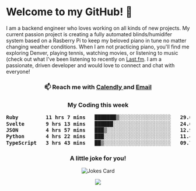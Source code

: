 <h1> Welcome to my GitHub! 👋 </h1>


  I am a backend engineer who loves working on all kinds of new projects. My current passion project is creating a fully automated blinds/humidifer system based on a Rasberry Pi to keep my beloved piano in tune no matter changing weather conditions. When I am not practicing piano, you'll find me exploring Denver, playing tennis, watching movies, or listening to music (check out what I've been listening to recently on [Last.fm](https://www.last.fm/user/mballa000). I am a passionate, driven developer and would love to connect and chat with everyone!

<h3 align = "center"> 📫 Reach me with <a href = "https://calendly.com/msbrandt00/30min"> Calendly </a> and <a href="mailto:msbrandt00@gmail.com">Email</a> 
 </h3>


 
<div align = "center"
[![Anurag's GitHub stats](https://github-readme-stats.vercel.app/api?username=mbrandt00)](https://github.com/anuraghazra/github-readme-stats)
          </div>
<h3 align="center">
  My Coding this week
<!--START_SECTION:waka-->

```txt
Ruby         11 hrs 7 mins   ███████▒░░░░░░░░░░░░░░░░░   29.02 %
Svelte       9 hrs 13 mins   ██████░░░░░░░░░░░░░░░░░░░   24.09 %
JSON         4 hrs 57 mins   ███▒░░░░░░░░░░░░░░░░░░░░░   12.94 %
Python       4 hrs 22 mins   ███░░░░░░░░░░░░░░░░░░░░░░   11.41 %
TypeScript   3 hrs 43 mins   ██▒░░░░░░░░░░░░░░░░░░░░░░   09.73 %
```

<!--END_SECTION:waka-->

### A little joke for you!

![Jokes Card](https://readme-jokes.vercel.app/api?hideBorder)

<a href="https://www.linkedin.com/in/mbrandt00/"><img src="https://img.shields.io/badge/linkedin-%230077B5.svg?&style=for-the-badge&logo=linkedin&logoColor=white" /></a>
